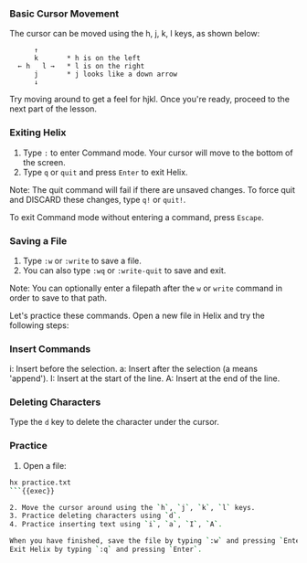### Basic Cursor Movement

The cursor can be moved using the h, j, k, l keys, as shown below:

```
      ↑
      k       * h is on the left
  ← h   l →   * l is on the right
      j       * j looks like a down arrow
      ↓
```

Try moving around to get a feel for hjkl. Once you're ready, proceed to the next part of the lesson.

### Exiting Helix

1. Type `:` to enter Command mode. Your cursor will move to the bottom of the screen.
2. Type `q` or `quit` and press `Enter` to exit Helix.

Note: The quit command will fail if there are unsaved changes. To force quit and DISCARD these changes, type `q!` or `quit!`.

To exit Command mode without entering a command, press `Escape`.

### Saving a File

1. Type `:w` or `:write` to save a file.
2. You can also type `:wq` or `:write-quit` to save and exit.

Note: You can optionally enter a filepath after the `w` or `write` command in order to save to that path.

Let's practice these commands. Open a new file in Helix and try the following steps:

### Insert Commands

i: Insert before the selection.
a: Insert after the selection (a means 'append').
I: Insert at the start of the line.
A: Insert at the end of the line.

### Deleting Characters

Type the `d` key to delete the character under the cursor.


### Practice

1. Open a file:
```sh
hx practice.txt
```{{exec}}

2. Move the cursor around using the `h`, `j`, `k`, `l` keys.
3. Practice deleting characters using `d`.
4. Practice inserting text using `i`, `a`, `I`, `A`.

When you have finished, save the file by typing `:w` and pressing `Enter`.
Exit Helix by typing `:q` and pressing `Enter`.

